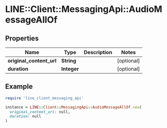 # LINE::Client::MessagingApi::AudioMessageAllOf

## Properties

| Name | Type | Description | Notes |
| ---- | ---- | ----------- | ----- |
| **original_content_url** | **String** |  | [optional] |
| **duration** | **Integer** |  | [optional] |

## Example

```ruby
require 'line_client_messaging_api'

instance = LINE::Client::MessagingApi::AudioMessageAllOf.new(
  original_content_url: null,
  duration: null
)
```

